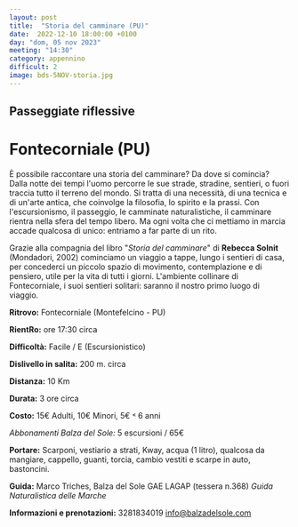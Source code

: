 ```yaml
---
layout: post
title:  "Storia del camminare (PU)"
date:  2022-12-10 18:00:00 +0100
day: "dom, 05 nov 2023"
meeting: "14:30"
category: appennino 
difficult: 2
image: bds-5NOV-storia.jpg
---
```


## Passeggiate riflessive
# Fontecorniale (PU)

È possibile raccontare una storia del camminare? Da dove si comincia?
Dalla notte dei tempi l'uomo percorre le sue strade, stradine, sentieri, o fuori traccia tutto il terreno del mondo. Si tratta di una necessità, di una tecnica e di un'arte antica, che coinvolge la filosofia, lo spirito e la prassi.
Con l'escursionismo, il passeggio, le camminate naturalistiche, il camminare rientra nella sfera del tempo libero. Ma ogni volta che ci mettiamo in marcia accade qualcosa di unico: entriamo a far parte di un rito.

Grazie alla compagnia del libro "*Storia del camminare*" di **Rebecca Solnit** (Mondadori, 2002) cominciamo un viaggio a tappe, lungo i sentieri di casa, per concederci un piccolo spazio di movimento, contemplazione e di pensiero, utile per la vita di tutti i giorni.
L'ambiente collinare di Fontecorniale, i suoi sentieri solitari: saranno il nostro primo luogo di viaggio. 

**Ritrovo:** Fontecorniale (Montefelcino - PU)

**RientRo:** ore 17:30 circa 

**Difficoltà:** Facile / E (Escursionistico)

**Dislivello in salita:**  200 m. circa

**Distanza:** 10 Km

**Durata:** 3 ore circa

**Costo:** 15€ Adulti, 10€ Minori, 5€ ˂ 6 anni

*Abbonamenti Balza del Sole:* 5 escursioni / 65€

**Portare:** Scarponi, vestiario a strati, Kway, acqua (1 litro), qualcosa da mangiare, cappello, guanti, torcia, cambio vestiti e scarpe in auto, bastoncini. 

**Guida:** Marco Triches, Balza del Sole GAE LAGAP (tessera n.368)
*Guida Naturalistica delle Marche*

**Informazioni e prenotazioni:** 3281834019 info@balzadelsole.com
